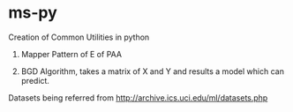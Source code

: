 # ms-py

Creation of Common Utilities in python

1. Mapper Pattern of E of PAA

2. BGD Algorithm, takes a matrix of X and Y and results a model which can predict. 

Datasets being referred from http://archive.ics.uci.edu/ml/datasets.php
